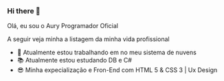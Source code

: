 ### Hi there 👋
Olá, eu sou o Aury Programador Oficial

A seguir veja minha  a listagem da minha vida profissional

- 🔭 Atualmente estou trabalhando em no meu sistema de nuvens
- 📚 Atualmente estou estudando DB e C#
-  😎 Minha expecialização   e  Fron-End com HTML 5 & CSS 3 | Ux Design
